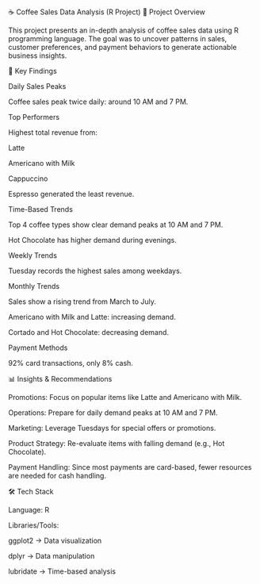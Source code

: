 ☕ Coffee Sales Data Analysis (R Project)
📌 Project Overview

This project presents an in-depth analysis of coffee sales data using R programming language.
The goal was to uncover patterns in sales, customer preferences, and payment behaviors to generate actionable business insights.

🔑 Key Findings

Daily Sales Peaks

Coffee sales peak twice daily: around 10 AM and 7 PM.

Top Performers

Highest total revenue from:

Latte

Americano with Milk

Cappuccino

Espresso generated the least revenue.

Time-Based Trends

Top 4 coffee types show clear demand peaks at 10 AM and 7 PM.

Hot Chocolate has higher demand during evenings.

Weekly Trends

Tuesday records the highest sales among weekdays.

Monthly Trends

Sales show a rising trend from March to July.

Americano with Milk and Latte: increasing demand.

Cortado and Hot Chocolate: decreasing demand.

Payment Methods

92% card transactions, only 8% cash.

📊 Insights & Recommendations

Promotions: Focus on popular items like Latte and Americano with Milk.

Operations: Prepare for daily demand peaks at 10 AM and 7 PM.

Marketing: Leverage Tuesdays for special offers or promotions.

Product Strategy: Re-evaluate items with falling demand (e.g., Hot Chocolate).

Payment Handling: Since most payments are card-based, fewer resources are needed for cash handling.

🛠️ Tech Stack

Language: R

Libraries/Tools:

ggplot2 → Data visualization

dplyr → Data manipulation

lubridate → Time-based analysis
